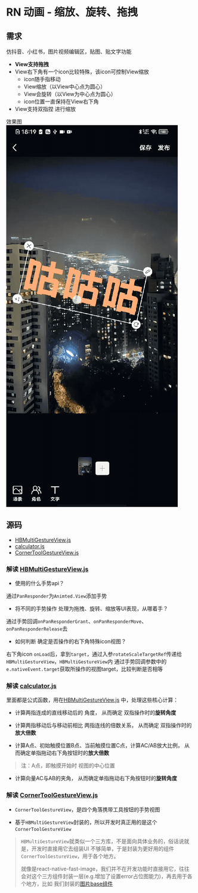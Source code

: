 # RN 动画 - 缩放、旋转、拖拽



## 需求
仿抖音、小红书，图片视频编辑区，贴图、贴文字功能  
* **View支持拖拽**
* View右下角有一个icon比较特殊，该icon可控制View缩放
    * icon随手指移动 
    * View缩放（以View中心点为圆心）  
    * View会旋转（以View为中心点为圆心）  
    * icon位置一直保持在View右下角  
* View支持双指捏 进行缩放

效果图
![multi-gesture](media/16886388606363/multi-gesture.gif)


## 源码
* [HBMultiGestureView.js](./HBMultiGestureView.js)  
* [calculator.js](./calculator.js) 
* [CornerToolGestureView.js](./CornerToolGestureView.js)

### 解读 [HBMultiGestureView.js](./HBMultiGestureView.js)  

* 使用的什么手势api？  

通过`PanResponder`为`Animted.View`添加手势

* 将不同的手势操作 处理为拖拽、旋转、缩放等UI表现，从哪着手？  

通过手势回调`onPanResponderGrant`、`onPanResponderMove`、`onPanResponderRelease`去

* 如何判断 确定是否操作的右下角特殊icon视图？  

右下角icon `onLoad`后，拿到`target`，通过入参`rotateScaleTargetRef`传递给`HBMultiGestureView`，`HBMultiGestureView`内 通过手势回调参数中的`e.nativeEvent.target`获取所操作的视图target，比较判断是否相等


### 解读 [calculator.js](./calculator.js) 

里面都是公式函数，用在[HBMultiGestureView.js](./HBMultiGestureView.js) 中，处理这些核心计算：

* 计算两指连成的直线移动后的 角度， 从而确定 双指操作时的**旋转角度**

* 计算两指移动后与移动前相比 两指连线的倍数关系， 从而确定 双指操作时的**放大倍数**

* 计算A点、初始触摸位置B点、当前触摸位置C点，计算AC/AB放大比例， 从而确定单指拖动右下角按钮时的**放大倍数**  
> 注：A点，即触摸开始时 视图的中心位置

* 计算向量AC与AB的夹角， 从而确定单指拖动右下角按钮时的**旋转角度**


### 解读 [CornerToolGestureView.js](./CornerToolGestureView.js)

* `CornerToolGestureView`，是四个角落携带工具按钮的手势视图 

* 基于`HBMultiGestureView`封装的，所以开发时真正用的是这个`CornerToolGestureView`  

> `HBMultiGestureView`就类似一个三方库，不是面向具体业务的，俗话说就是，开发时直接用它去组装UI 不够简单，于是封装为更好用的组件`CornerToolGestureView`，用于各个地方。
> 
> 就像是react-native-fast-image，我们并不在开发功能时直接用它，往往会对这个三方组件封装一层(e.g.增加了设置error占位图能力)，再去用于各个地方，比如 我们封装的[图片base组件](../base-components/#图片base组件)






